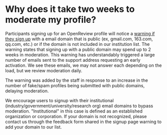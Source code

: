 # Why does it take two weeks to moderate my profile?

Participants signing up for an OpenReview profile will notice a [warning if they sign up](../creating-an-openreview-profile/signing-up-for-openreview.md) with a email domain that is public (ex, gmail.com, 163.com, qq.com, etc.) or if the domain is not included in our institution list. The warning states that signing up with a public domain may spend up to 2 weeks in moderation. This warning has understandably triggered a large number of emails sent to the support address requesting an early activation. We see these emails, we may not answer each depending on the load, but we review moderation daily.

The warning was added by the staff in response to an increase in the number of fake/spam profiles being submitted with public domains, delaying moderation.&#x20;

We encourage users to signup with their institutional (industry/government/university/research org) email domains to bypass moderation. "Institutional" in this case is defined as an established organization or corporation. If your domain is not recognized, please contact us through the feedback form shared in the signup page warning to add your domain to our list.&#x20;
